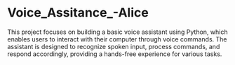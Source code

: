 # Voice_Assitance_-Alice
This project focuses on building a basic voice assistant using Python, which enables users to interact with their computer through voice commands. The assistant is designed to recognize spoken input, process commands, and respond accordingly, providing a hands-free experience for various tasks.
